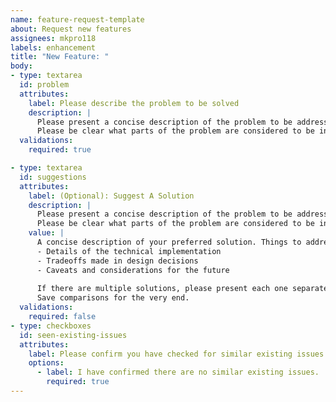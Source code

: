 ```yaml
---
name: feature-request-template
about: Request new features
assignees: mkpro118
labels: enhancement
title: "New Feature: "
body:
- type: textarea
  id: problem
  attributes:
    label: Please describe the problem to be solved
    description: |
      Please present a concise description of the problem to be addressed by this feature request.
      Please be clear what parts of the problem are considered to be in-scope and out-of-scope.
  validations:
    required: true

- type: textarea
  id: suggestions
  attributes:
    label: (Optional): Suggest A Solution
    description: |
      Please present a concise description of the problem to be addressed by this feature request.
      Please be clear what parts of the problem are considered to be in-scope and out-of-scope.
    value: |
      A concise description of your preferred solution. Things to address include:
      - Details of the technical implementation
      - Tradeoffs made in design decisions
      - Caveats and considerations for the future
      
      If there are multiple solutions, please present each one separately. 
      Save comparisons for the very end.
  validations:
    required: false
- type: checkboxes
  id: seen-existing-issues
  attributes:
    label: Please confirm you have checked for similar existing issues
    options:
      - label: I have confirmed there are no similar existing issues.
        required: true
---
```


